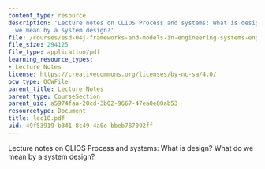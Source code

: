 ```yaml
---
content_type: resource
description: 'Lecture notes on CLIOS Process and systems: What is design? What do
  we mean by a system design?'
file: /courses/esd-04j-frameworks-and-models-in-engineering-systems-engineering-system-design-spring-2007/49f53919b3418c494a0ebbeb787092ff_lec10.pdf
file_size: 294125
file_type: application/pdf
learning_resource_types:
- Lecture Notes
license: https://creativecommons.org/licenses/by-nc-sa/4.0/
ocw_type: OCWFile
parent_title: Lecture Notes
parent_type: CourseSection
parent_uid: a5974faa-20cd-3b02-9667-47ea0e80ab53
resourcetype: Document
title: lec10.pdf
uid: 49f53919-b341-8c49-4a0e-bbeb787092ff
---
```

Lecture notes on CLIOS Process and systems: What is design? What do we mean by a system design?